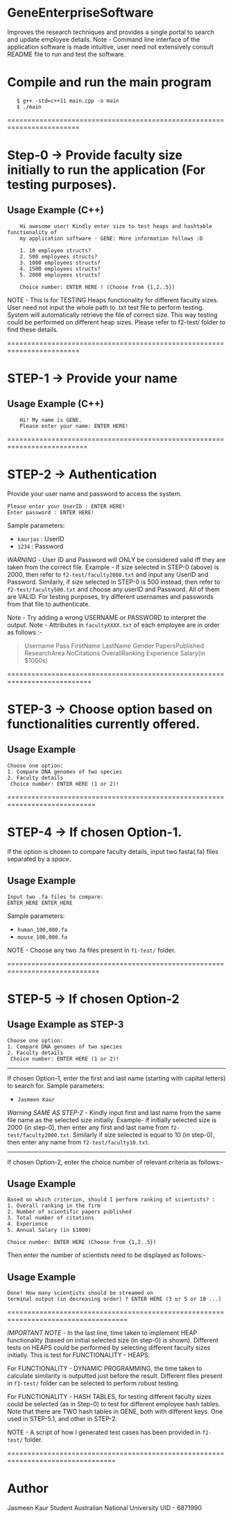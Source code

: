 # GeneEnterpriseSoftware
Improves the research techniques and provides a single portal to search and update 
employee details.
Note - Command line interface of the application software is made intuitive, user need
not extensively consult README file to run and test the software.

# Compile and run the main program 

```
   $ g++ -std=c++11 main.cpp -o main
   $ ./main
```
========================================================================

# Step-0 -> Provide faculty size initially to run the application (For testing purposes).
## Usage Example (C++)

```
	Hi awesome user! Kindly enter size to test heaps and hashtable functionality of 
	my application software - GENE: More information follows :D

    1. 10 employee structs?
	2. 500 employees structs?
	3. 1000 employees structs?
	4. 1500 employees structs?
	5. 2000 employees structs?
	
	Choice number: ENTER HERE ! (Choose from {1,2..5})
```
NOTE - This is for TESTING Heaps functionality for different faculty sizes. User need not
input the whole path to .txt test file to perform testing. System will automatically
retrieve the file of correct size. This way testing could be performed on different 
heap sizes. Please refer to f2-test/ folder to find these details.
  
========================================================================
  
# STEP-1 -> Provide your name 
## Usage Example (C++)

```
	Hi! My name is GENE.
	Please enter your name: ENTER HERE! 
``` 

==========================================================================

# STEP-2 ->  Authentication
Provide your user name and password to access the system. 

```
Please enter your UserID : ENTER HERE!
Enter password : ENTER HERE!
```
Sample parameters:
* `kaurjas` : UserID
* `1234` : Password

*WARNING* - User ID and Password will ONLY be considered valid iff they are taken from the correct
file. Example - If size selected in STEP-0 (above) is 2000, then refer to `f2-test/faculty2000.txt`
and input any UserID and Password. Similarly, if size selected in STEP-0 is 500 instead, then 
refer to `f2-test/faculty500.txt` and choose any userID and Password. All of them are VALID. 
For testing purposes, try different usernames and passwords from that file to authenticate.

Note - Try adding a wrong USERNAME or PASSWORD to interpret the output.
Note - Attributes in `facultyXXXX.txt` of each employee are in order as follows :-
> Username Pass FirstName LastName Gender PapersPublished ResearchArea NoCitations OverallRanking Experience Salary(in $1000s)

===========================================================================

# STEP-3 -> Choose option based on functionalities currently offered.
## Usage Example 

```
Choose one option:
1. Compare DNA genomes of two species
2. Faculty details
 Choice number: ENTER HERE (1 or 2)!
```

============================================================================

# STEP-4 -> If chosen Option-1. 
If the option is chosen to compare faculty details, input two fasta(.fa) files
separated by a *space*.

## Usage Example

```
Input two .fa files to compare:
ENTER_HERE ENTER_HERE

``` 
Sample parameters:
* `human_100,000.fa`
* `mouse_100,000.fa`
 
NOTE - Choose any two .fa files present in `f1-test/` folder.

=============================================================================

# STEP-5 -> If chosen Option-2

## Usage Example as STEP-3

```
Choose one option:
1. Compare DNA genomes of two species
2. Faculty details
 Choice number: ENTER HERE (1 or 2)!
```
--------------------------------------------------------------------------------
If chosen Option-1, enter the first and last name (starting with capital letters) to search
for. 
Sample parameters:
* `Jasmeen Kaur`

*Warning SAME AS STEP-2* - Kindly input first and last name from the same file name as the 
selected size initially. Example- if initially selected size is 2000 (in step-0), then 
enter any first and last name from `f2-test/faculty2000.txt`. Similarly if size selected 
is equal to 10 (in step-0), then enter any name from `f2-test/faculty10.txt`.

---------------------------------------------------------------------------------
If chosen Option-2, enter the choice number of relevant criteria as follows:-

## Usage Example

```
Based on which criterion, should I perform ranking of scientists? : 
1. Overall ranking in the firm
2. Number of scientific papers published
3. Total number of citations
4. Experience
5. Annual Salary (in $1000)

Choice number: ENTER HERE (Choose from {1,2..5})
``` 

Then enter the number of scientists need to be displayed as follows:-

## Usage Example
```
Done! How many scientists should be streamed on 
terminal output (in decreasing order) ? ENTER HERE (3 or 5 or 10 ...)
``` 
====================================================================================

*IMPORTANT NOTE* - In the last line, time taken to implement HEAP functionality (based on initial 
selected size (in step-0) is shown). Different tests on HEAPS could be performed by 
selecting different faculty sizes initially. This is test for FUNCTIONALITY - HEAPS. 

For FUNCTIONALITY - DYNAMIC PROGRAMMING, the time taken to calculate similarity is outputted
just before the result. Different files present in `f1-test/` folder can be selected
to perform robust testing.

For FUNCTIONALITY - HASH TABLES, for testing different faculty sizes could be selected (as in Step-0) to 
test for different employee hash tables. Note that there are TWO hash tables in GENE, both with 
different keys. One used in STEP-5.1, and other in STEP-2. 

NOTE - A script of how I generated test cases has been provided in `f2-test/` folder.  


=================================================================================

Author
======
Jasmeen Kaur
Student
Australian National University 
UID - 6871990
